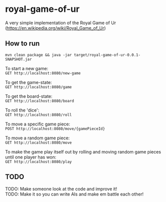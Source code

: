 # royal-game-of-ur

A very simple implementation of the Royal Game of Ur (https://en.wikipedia.org/wiki/Royal_Game_of_Ur)

## How to run

`mvn clean package && java -jar target/royal-game-of-ur-0.0.1-SNAPSHOT.jar`

To start a new game:</br>
`GET http://localhost:8080/new-game`

To get the game-state:</br>
`GET http://localhost:8080/game`

To get the board-state:</br>
`GET http://localhost:8080/board`

To roll the 'dice':</br>
`GET http://localhost:8080/roll`

To move a specific game piece:</br>
`POST http://localhost:8080/move/{gamePieceId}`

To move a random game piece:</br>
`GET http://localhost:8080/move`

To make the game play itself out by rolling and moving random game pieces until one player has won:</br>
`GET http://localhost:8080/play`

## TODO
TODO: Make someone look at the code and improve it!</br>
TODO: Make it so you can write AIs and make em battle each other!